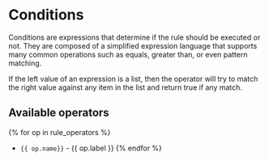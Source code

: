 # Conditions

Conditions are expressions that determine if the rule should be executed or not. They are composed of a simplified
 expression language that supports many common operations such as equals, greater than, or even pattern matching.
 
If the left value of an expression is a list, then the operator will try to match the right value against any item
in the list and return true if any match.
 
## Available operators

{% for op in rule_operators %}
* `{{ op.name}}` - {{ op.label }}
{% endfor %}

